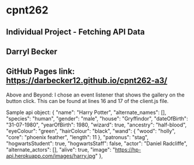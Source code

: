 # cpnt262
## Individual Project - Fetching API Data
## Darryl Becker
## GitHub Pages link: https://darbecker12.github.io/cpnt262-a3/
Above and Beyond: 
I chose an event listener that shows the gallery on the button click. This can be found at lines 16 and 17 of the client.js file.

Sample api object:
{
        "name": "Harry Potter",
        "alternate_names": [],
        "species": "human",
        "gender": "male",
        "house": "Gryffindor",
        "dateOfBirth": "31-07-1980",
        "yearOfBirth": 1980,
        "wizard": true,
        "ancestry": "half-blood",
        "eyeColour": "green",
        "hairColour": "black",
        "wand": {
            "wood": "holly",
            "core": "phoenix feather",
            "length": 11
        },
        "patronus": "stag",
        "hogwartsStudent": true,
        "hogwartsStaff": false,
        "actor": "Daniel Radcliffe",
        "alternate_actors": [],
        "alive": true,
        "image": "https://hp-api.herokuapp.com/images/harry.jpg"
    },
